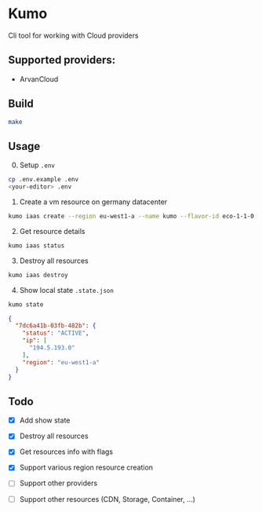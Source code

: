 # Kumo

Cli tool for working with Cloud providers

## Supported providers:
- ArvanCloud

## Build
```bash
make
```
## Usage
0. Setup `.env`
```bash
cp .env.example .env
<your-editor> .env
```
1. Create a vm resource on germany datacenter
```bash
kumo iaas create --region eu-west1-a --name kumo --flavor-id eco-1-1-0 --image-id "514508bd-0a60-4c88-ae72-3e7b7dcc3968" --network-ids "30a8d5e8-4752-4974-bccc-9e49f5ccc506" --security-group-id "71cf34ab-f0a7-4663-ba98-a2db7d0a1972" --key-name kumo --ssh-key --disk-size 25 --count 1
```
2. Get resource details
```bash
kumo iaas status
```
3. Destroy all resources
```bash
kumo iaas destroy
```
4. Show local state `.state.json`
```bash
kumo state
```
```json
{
  "7dc6a41b-03fb-482b": {
    "status": "ACTIVE",
    "ip": [
      "194.5.193.0"
    ],
    "region": "eu-west1-a"
  }
}
```
## Todo
- [x] Add show state
- [x] Destroy all resources
- [x] Get resources info with flags
- [x] Support various region resource creation
- [ ] Support other providers
- [ ] Support other resources (CDN, Storage, Container, ...)

